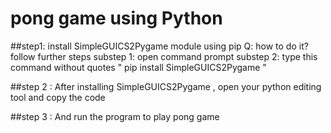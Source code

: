 # pong game using Python

##step1: install SimpleGUICS2Pygame module using pip
Q: how to do it? follow further steps
substep 1: open command prompt 
substep 2: type this command without quotes " pip install SimpleGUICS2Pygame "
 
 ##step 2 : After installing SimpleGUICS2Pygame , open your python editing tool and copy the code 
 
 ##step 3 : And run the program to play pong game 
      
    
